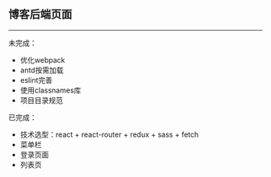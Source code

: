 ## 博客后端页面  
------ 
未完成：  
* 优化webpack  
* antd按需加载  
* eslint完善  
* 使用classnames库  
* 项目目录规范

已完成：  
* 技术选型：react + react-router + redux + sass + fetch
* 菜单栏  
* 登录页面  
* 列表页  